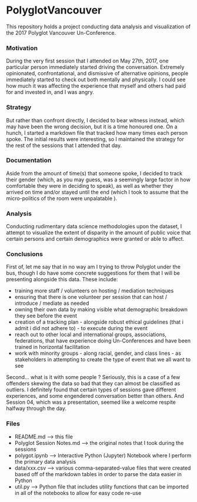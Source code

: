 # PolyglotVancouver

This repository holds a project conducting data analysis and visualization of the 2017 Polyglot Vancouver Un-Conference.



### Motivation

During the very first session that I attended on May 27th, 2017, one particular person immediately started driving the conversation.
Extremely opinionated, confrontational, and dismissive of alternative opinions, people immediately started to check out both mentally and physically.
I could see how much it was affecting the experience that myself and others had paid for and invested in, and I was angry.

### Strategy

But rather than confront directly, I decided to bear witness instead, which may have been the wrong decision, but it is a time honoured one.
On a hunch, I started a markdown file that tracked how many times each person spoke.
The initial results were interesting, so I maintained the strategy for the rest of the sessions that I attended that day.

### Documentation

Aside from the amount of time(s) that someone spoke, I decided to track their gender (which, as you may guess, was a seemingly large factor in how comfortable they were in deciding to speak), as well as whether they arrived on time and/or stayed until the end (which I took to assume that the micro-politics of the room were unpalatable ).

### Analysis

Conducting rudimentary data science methodologies upon the dataset, I attempt to visualize the extent of disparity in the amount of public voice that certain persons and certain demographics were granted or able to affect.

### Conclusions

First of, let me say that in no way am I trying to throw Polyglot under the bus, though I do have some concrete suggestions for them that I will be presenting alongside this data. These include:
  * training more staff / volunteers on hosting / mediation techniques
  * ensuring that there is one volunteer per session that can host / introduce / mediate as needed
  * owning their own data by making visible what demographic breakdown they see before the event
  * creation of a tracking plan - alongside robust ethical guidelines (that i admit i did not adhere to) - to execute during the event
  * reach out to other local and international groups, associations, federations, that have experience doing Un-Conferences and have been trained in horizontal facilitation
  * work with minority groups - along racial, gender, and class lines - as stakeholders in attempting to create the type of event that we all want to see

Second... what is it with some people ? Seriously, this is a case of a few offenders skewing the data so bad that they can almost be classified as outliers. I definitely found that certain types of sessions gave different experiences, and some engendered conversation better than others. And Session 04, which was a presentation, seemed like a welcome respite halfway through the day.

### Files

 * README.md --> this file
 * Polyglot Session Notes.md --> the original notes that I took during the sessions
 * polygot.ipynb --> Interactive Python (Jupyter) Notebook where I perform the primary data analysis
 * data/xxx.csv --> various comma-separated-value files that were created based off of the markdown tables in order to parse the data easier in Python
 * util.py --> Python file that includes utility functions that can be imported in all of the notebooks to allow for easy code re-use
